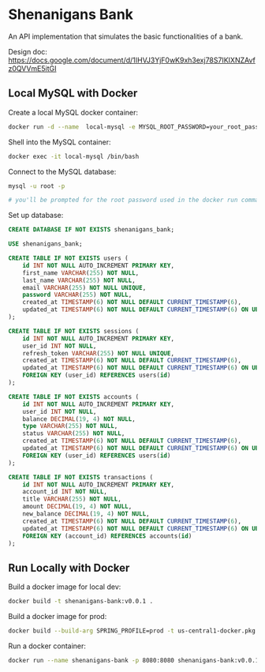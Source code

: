# Shenanigans Bank

An API implementation that simulates the basic functionalities of a bank.

Design doc: https://docs.google.com/document/d/1IHVJ3YjF0wK9xh3exj78S7IKIXNZAvfz0QVVmE5itGI

## Local MySQL with Docker

Create a local MySQL docker container:
```bash
docker run -d --name  local-mysql -e MYSQL_ROOT_PASSWORD=your_root_password -p 3306:3306 mysql
```

Shell into the MySQL container:
```bash
docker exec -it local-mysql /bin/bash
```

Connect to the MySQL database:
```bash
mysql -u root -p

# you'll be prompted for the root password used in the docker run command
```

Set up database:
```sql
CREATE DATABASE IF NOT EXISTS shenanigans_bank;

USE shenanigans_bank;

CREATE TABLE IF NOT EXISTS users (
    id INT NOT NULL AUTO_INCREMENT PRIMARY KEY,
    first_name VARCHAR(255) NOT NULL,
    last_name VARCHAR(255) NOT NULL,
    email VARCHAR(255) NOT NULL UNIQUE,
    password VARCHAR(255) NOT NULL,
    created_at TIMESTAMP(6) NOT NULL DEFAULT CURRENT_TIMESTAMP(6),
    updated_at TIMESTAMP(6) NOT NULL DEFAULT CURRENT_TIMESTAMP(6) ON UPDATE CURRENT_TIMESTAMP(6)
);

CREATE TABLE IF NOT EXISTS sessions (
    id INT NOT NULL AUTO_INCREMENT PRIMARY KEY,
    user_id INT NOT NULL,
    refresh_token VARCHAR(255) NOT NULL UNIQUE,
    created_at TIMESTAMP(6) NOT NULL DEFAULT CURRENT_TIMESTAMP(6),
    updated_at TIMESTAMP(6) NOT NULL DEFAULT CURRENT_TIMESTAMP(6) ON UPDATE CURRENT_TIMESTAMP(6),
    FOREIGN KEY (user_id) REFERENCES users(id)
);

CREATE TABLE IF NOT EXISTS accounts (
    id INT NOT NULL AUTO_INCREMENT PRIMARY KEY,
    user_id INT NOT NULL,
    balance DECIMAL(19, 4) NOT NULL,
    type VARCHAR(255) NOT NULL,
    status VARCHAR(255) NOT NULL,
    created_at TIMESTAMP(6) NOT NULL DEFAULT CURRENT_TIMESTAMP(6),
    updated_at TIMESTAMP(6) NOT NULL DEFAULT CURRENT_TIMESTAMP(6) ON UPDATE CURRENT_TIMESTAMP(6),
    FOREIGN KEY (user_id) REFERENCES users(id)
);

CREATE TABLE IF NOT EXISTS transactions (
    id INT NOT NULL AUTO_INCREMENT PRIMARY KEY,
    account_id INT NOT NULL,
    title VARCHAR(255) NOT NULL,
    amount DECIMAL(19, 4) NOT NULL,
    new_balance DECIMAL(19, 4) NOT NULL,
    created_at TIMESTAMP(6) NOT NULL DEFAULT CURRENT_TIMESTAMP(6),
    updated_at TIMESTAMP(6) NOT NULL DEFAULT CURRENT_TIMESTAMP(6) ON UPDATE CURRENT_TIMESTAMP(6),
    FOREIGN KEY (account_id) REFERENCES accounts(id)
);
```

## Run Locally with Docker

Build a docker image for local dev:
```bash
docker build -t shenanigans-bank:v0.0.1 .
```

Build a docker image for prod:
```bash
docker build --build-arg SPRING_PROFILE=prod -t us-central1-docker.pkg.dev/shenanigans-bank/images/shenanigans-bank:v0.0.1 .
```

Run a docker container:
```bash
docker run --name shenanigans-bank -p 8080:8080 shenanigans-bank:v0.0.1
```

